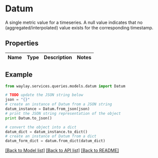# Datum

A single metric value for a timeseries.  A null value indicates that no (aggregated/interpolated) value  exists for the corresponding timestamp.

## Properties

Name | Type | Description | Notes
------------ | ------------- | ------------- | -------------

## Example

```python
from waylay.services.queries.models.datum import Datum

# TODO update the JSON string below
json = "{}"
# create an instance of Datum from a JSON string
datum_instance = Datum.from_json(json)
# print the JSON string representation of the object
print Datum.to_json()

# convert the object into a dict
datum_dict = datum_instance.to_dict()
# create an instance of Datum from a dict
datum_form_dict = datum.from_dict(datum_dict)
```
[[Back to Model list]](../README.md#documentation-for-models) [[Back to API list]](../README.md#documentation-for-api-endpoints) [[Back to README]](../README.md)


